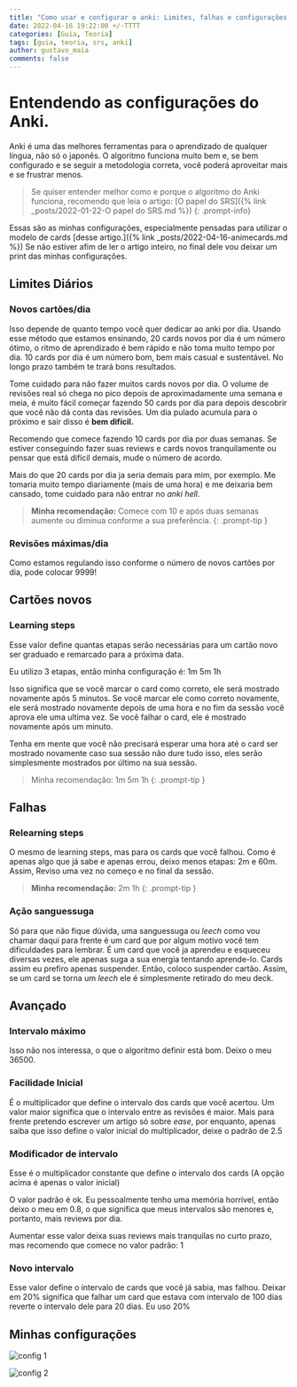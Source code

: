 ```yaml
---
title: "Como usar e configurar o anki: Limites, falhas e configurações avançadas!"
date: 2022-04-16 19:22:00 +/-TTTT
categories: [Guia, Teoria]
tags: [guia, teoria, srs, anki]
author: gustavo_maia
comments: false
---
```


# Entendendo as configurações do Anki.

Anki é uma das melhores ferramentas para o aprendizado de qualquer língua, não só o japonês. O algoritmo funciona muito bem e, se bem configurado e se seguir a metodologia correta, você poderá aproveitar mais e se frustrar menos.

> Se quiser entender melhor como e porque o algoritmo do Anki funciona, recomendo que leia o artigo: [O papel do SRS]({% link _posts/2022-01-22-O papel do SRS.md %})
{: .prompt-info}


Essas são as minhas configurações, especialmente pensadas para utilizar o modelo de cards [desse artigo.]({% link _posts/2022-04-16-animecards.md %}) Se não estiver afim de ler o artigo inteiro, no final dele vou deixar um print das minhas configurações.

## Limites Diários

### Novos cartões/dia

Isso depende de quanto tempo você quer dedicar ao anki por dia. Usando esse método que estamos ensinando, 20 cards novos por dia é um número ótimo, o ritmo de aprendizado é bem rápido e não toma muito tempo por dia. 10 cards por dia é um número bom, bem mais casual e sustentável. No longo prazo também te trará bons resultados.

Tome cuidado para não fazer muitos cards novos por dia. O volume de revisões real só chega no pico depois de aproximadamente uma semana e meia, é muito fácil começar fazendo 50 cards por dia para depois descobrir que você não dá conta das revisões. Um dia pulado acumula para o próximo e sair disso é **bem difícil.**

Recomendo que comece fazendo 10 cards por dia por duas semanas. Se estiver conseguindo fazer suas reviews e cards novos tranquilamente ou pensar que está difícil demais, mude o número de acordo.

Mais do que 20 cards por dia ja seria demais para mim, por exemplo. Me tomaria muito tempo diariamente (mais de uma hora) e me deixaria bem cansado, tome cuidado para não entrar no *anki hell.*

> **Minha recomendação:** Comece com 10 e após duas semanas aumente ou diminua conforme a sua preferência.
{: .prompt-tip }

### Revisões máximas/dia 

Como estamos regulando isso conforme o número de novos cartões por dia, pode colocar 9999!

## Cartões novos

### Learning steps 

Esse valor define quantas etapas serão necessárias para um cartão novo ser graduado e remarcado para a próxima data.

Eu utilizo 3 etapas, então minha configuração é: 1m 5m 1h

Isso significa que se você marcar o card como correto, ele será mostrado novamente após 5 minutos. Se você marcar ele como correto novamente, ele será mostrado novamente depois de uma hora e no fim da sessão você aprova ele uma ultima vez. Se você falhar o card, ele é mostrado novamente após um minuto.

Tenha em mente que você não precisará esperar uma hora até o card ser mostrado novamente caso sua sessão não dure tudo isso, eles serão simplesmente mostrados por último na sua sessão.

> Minha recomendação: 1m 5m 1h
{: .prompt-tip }

## Falhas

### Relearning steps 

O mesmo de learning steps, mas para os cards que você falhou. Como é apenas algo que já sabe e apenas errou, deixo menos etapas: 2m e 60m. Assim, Reviso uma vez no começo e no final da sessão.

> **Minha recomendação:** 2m 1h 
{: .prompt-tip }

### Ação sanguessuga  

Só para que não fique dúvida, uma sanguessuga ou _leech_ como vou chamar daqui para frente é um card que por algum motivo você tem dificuldades para lembrar. É um card que você ja aprendeu e esqueceu diversas vezes, ele apenas suga a sua energia tentando aprende-lo. Cards assim eu prefiro apenas suspender. Então, coloco suspender cartão. Assim, se um card se torna um _leech_ ele é simplesmente retirado do meu deck.


## Avançado

### Intervalo máximo 

Isso não nos interessa, o que o algoritmo definir está bom. Deixo o meu 36500.

### Facilidade Inicial

É o multiplicador que define o intervalo dos cards que você acertou. Um valor maior significa que o intervalo entre as revisões é maior. Mais para frente pretendo escrever um artigo só sobre _ease_, por enquanto, apenas saiba que isso define o valor inicial do multiplicador, deixe o padrão de 2.5

### Modificador de intervalo

Esse é o multiplicador constante que define o intervalo dos cards (A opção acima é apenas o valor inicial)

O valor padrão é ok. Eu pessoalmente tenho uma memória horrível, então deixo o meu em 0.8, o que significa que meus intervalos são menores e, portanto, mais reviews por dia.

Aumentar esse valor deixa suas reviews mais tranquilas no curto prazo, mas recomendo que comece no valor padrão: 1

### Novo intervalo

Esse valor define o intervalo de cards que você já sabia, mas falhou. Deixar em 20% significa que falhar um card que estava com intervalo de 100 dias reverte o intervalo dele para 20 dias. Eu uso 20%

## Minhas configurações

![config 1](https://user-images.githubusercontent.com/19489884/163694667-ffded9c0-ef88-4c8f-a767-b8a26f8155aa.png)

![config 2](https://user-images.githubusercontent.com/19489884/163694668-0e05f0c4-d8f0-46e4-a69e-60f49ff46634.png)
